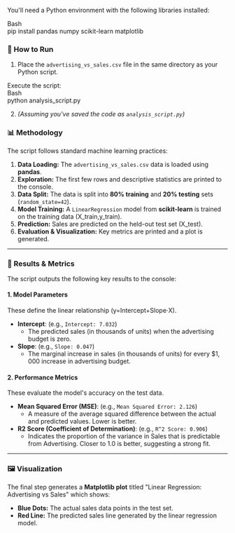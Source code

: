 You'll need a Python environment with the following libraries installed:

Bash  
pip install pandas numpy scikit-learn matplotlib

### **🚀 How to Run**

1. Place the `advertising_vs_sales.csv` file in the same directory as your Python script.

Execute the script:  
Bash  
python analysis\_script.py

2. *(Assuming you've saved the code as `analysis_script.py`)*

### **📊 Methodology**

The script follows standard machine learning practices:

1. **Data Loading:** The `advertising_vs_sales.csv` data is loaded using **pandas**.  
2. **Exploration:** The first few rows and descriptive statistics are printed to the console.  
3. **Data Split:** The data is split into **80% training** and **20% testing** sets (`random_state=42`).  
4. **Model Training:** A `LinearRegression` model from **scikit-learn** is trained on the training data (X\_train,y\_train).  
5. **Prediction:** Sales are predicted on the held-out test set (X\_test).  
6. **Evaluation & Visualization:** Key metrics are printed and a plot is generated.

---

### **🎯 Results & Metrics**

The script outputs the following key results to the console:

#### **1\. Model Parameters**

These define the linear relationship (y=Intercept+Slope⋅X).

* **Intercept**: (e.g., `Intercept: 7.032`)  
  * The predicted sales (in thousands of units) when the advertising budget is zero.  
* **Slope**: (e.g., `Slope: 0.047`)  
  * The marginal increase in sales (in thousands of units) for every $$1,000$ increase in advertising budget.

#### **2\. Performance Metrics**

These evaluate the model's accuracy on the test data.

* **Mean Squared Error (MSE)**: (e.g., `Mean Squared Error: 2.126`)  
  * A measure of the average squared difference between the actual and predicted values. Lower is better.  
* **R2 Score (Coefficient of Determination)**: (e.g., `R^2 Score: 0.906`)  
  * Indicates the proportion of the variance in Sales that is predictable from Advertising. Closer to 1.0 is better, suggesting a strong fit.

---

### **🖼️ Visualization**

The final step generates a **Matplotlib plot** titled "Linear Regression: Advertising vs Sales" which shows:

* **Blue Dots:** The actual sales data points in the test set.  
* **Red Line:** The predicted sales line generated by the linear regression model.
